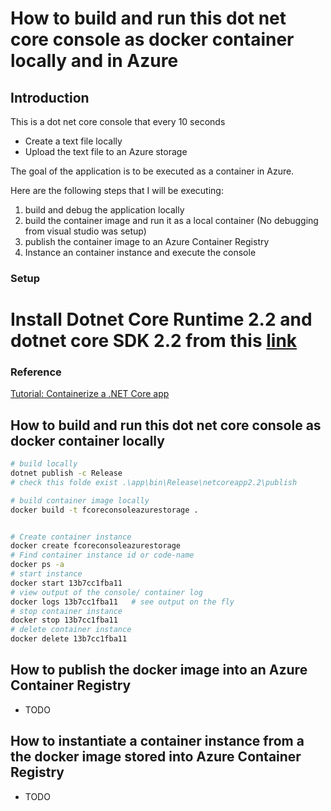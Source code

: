 ﻿# How to build and run this dot net core console as docker container locally and in Azure

## Introduction
This is a dot net core console that every 10 seconds
- Create a text file locally
- Upload the text file to an Azure storage

The goal of the application is to be executed as a container in Azure.

Here are the following steps that I will be executing:

1. build and debug the application locally
1. build the container image and run it as a local container (No debugging from visual studio was setup)
1. publish the container image to an Azure Container Registry
1. Instance an container instance and execute the console

### Setup

# Install Dotnet Core Runtime 2.2 and dotnet core SDK 2.2 from this [link](https://dotnet.microsoft.com/download)

### Reference

[Tutorial: Containerize a .NET Core app](https://docs.microsoft.com/en-us/dotnet/core/docker/build-container)

## How to build and run this dot net core console as docker container locally 

```bash
# build locally
dotnet publish -c Release
# check this folde exist .\app\bin\Release\netcoreapp2.2\publish

# build container image locally
docker build -t fcoreconsoleazurestorage .


# Create container instance
docker create fcoreconsoleazurestorage
# Find container instance id or code-name
docker ps -a
# start instance
docker start 13b7cc1fba11   
# view output of the console/ container log
docker logs 13b7cc1fba11   # see output on the fly
# stop container instance
docker stop 13b7cc1fba11   
# delete container instance
docker delete 13b7cc1fba11   
```

## How to publish the docker image into an Azure Container Registry
- TODO

## How to instantiate a container instance from a the docker image stored into Azure Container Registry
- TODO